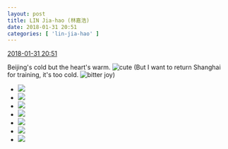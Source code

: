 ```yaml
---
layout: post
title: LIN Jia-hao (林嘉浩)
date: 2018-01-31 20:51
categories: [ 'lin-jia-hao' ]
---
```


<div class="weibo-info">
  <a href="https://weibo.com/6210352257/G0ZhdhaJG">2018-01-31 20:51</a>
</div>

Beijing's cold but the heart's warm. ![cute](https://img.t.sinajs.cn/t4/appstyle/expression/ext/normal/14/tza_org.gif) (But I want to return Shanghai for training, it's too cold. ![bitter joy](https://img.t.sinajs.cn/t4/appstyle/expression/ext/normal/2c/moren_yunbei_org.png))

<!-- more -->

<ul class="weibo-pic-list-3">
  <li class="weibo-pic">
    <a href="//wx2.sinaimg.cn/mw690/006Mi0jTly1fo02uc3tf3j32qj3ndkjm.jpg"><img src="//wx2.sinaimg.cn/thumb150/006Mi0jTly1fo02uc3tf3j32qj3ndkjm.jpg"/></a>
  </li>
  <li class="weibo-pic">
    <a href="//wx3.sinaimg.cn/mw690/006Mi0jTly1fo02uefyvxj32qj3ndhdu.jpg"><img src="//wx3.sinaimg.cn/thumb150/006Mi0jTly1fo02uefyvxj32qj3ndhdu.jpg"/></a>
  </li>
  <li class="weibo-pic">
    <a href="//wx1.sinaimg.cn/mw690/006Mi0jTly1fo02ug7eg9j32si2tg7wh.jpg"><img src="//wx1.sinaimg.cn/thumb150/006Mi0jTly1fo02ug7eg9j32si2tg7wh.jpg"/></a>
  </li>
  <li class="weibo-pic">
    <a href="//wx1.sinaimg.cn/mw690/006Mi0jTly1fo02towv7ij32qj3ndkjm.jpg"><img src="//wx1.sinaimg.cn/thumb150/006Mi0jTly1fo02towv7ij32qj3ndkjm.jpg"/></a>
  </li>
  <li class="weibo-pic">
    <a href="//wx1.sinaimg.cn/mw690/006Mi0jTly1fo02v2al71j32qj3ndb2b.jpg"><img src="//wx1.sinaimg.cn/thumb150/006Mi0jTly1fo02v2al71j32qj3ndb2b.jpg"/></a>
  </li>
  <li class="weibo-pic">
    <a href="//wx4.sinaimg.cn/mw690/006Mi0jTly1fo02v572vnj32qj3nd4qr.jpg"><img src="//wx4.sinaimg.cn/thumb150/006Mi0jTly1fo02v572vnj32qj3nd4qr.jpg"/></a>
  </li>
  <li class="weibo-pic">
    <a href="//wx3.sinaimg.cn/mw690/006Mi0jTly1fo02v7plsaj32qj3nd1kz.jpg"><img src="//wx3.sinaimg.cn/thumb150/006Mi0jTly1fo02v7plsaj32qj3nd1kz.jpg"/></a>
  </li>
</ul>
